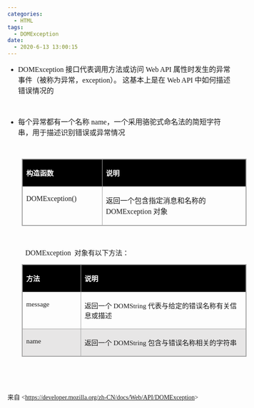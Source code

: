 ```yaml
---
categories:
  - HTML
tags:
  - DOMException
date:
  - 2020-6-13 13:00:15
---
```


<ul style="list-style-type:disc">
    <li><span style="font-size:12.0pt"><span style="font-family:&quot;Comic Sans MS&quot;">DOMException
            </span></span><span style="font-size:12.0pt"><span
                style="font-family:&quot;Microsoft YaHei UI&quot;">接口代表调用方法或访问</span></span><span
            style="font-size:12.0pt"><span style="font-family:&quot;Comic Sans MS&quot;"> Web API </span></span><span
            style="font-size:12.0pt"><span
                style="font-family:&quot;Microsoft YaHei UI&quot;">属性时发生的异常事件（被称为异常，</span></span><span
            style="font-size:12.0pt"><span style="font-family:&quot;Comic Sans MS&quot;">exception</span></span><span
            style="font-size:12.0pt"><span style="font-family:&quot;Microsoft YaHei UI&quot;">）。
                这基本上是在</span></span><span style="font-size:12.0pt"><span style="font-family:&quot;Comic Sans MS&quot;">
                Web API </span></span><span style="font-size:12.0pt"><span
                style="font-family:&quot;Microsoft YaHei UI&quot;">中如何描述错误情况的</span></span></li>
</ul>

<p><span style="font-size:12.0pt"><span style="font-family:&quot;Comic Sans MS&quot;">&nbsp;</span></span></p>

<ul style="list-style-type:disc">
    <li><span style="font-size:12.0pt"><span
                style="font-family:&quot;Microsoft YaHei UI&quot;">每个异常都有一个名称</span></span><span
            style="font-size:12.0pt"><span style="font-family:&quot;Comic Sans MS&quot;"> name</span></span><span
            style="font-size:12.0pt"><span
                style="font-family:&quot;Microsoft YaHei UI&quot;">，一个采用骆驼式命名法的简短字符串，用于描述识别错误或异常情况</span></span></li>
</ul>

<p><span style="font-size:12.0pt"><span style="font-family:&quot;Comic Sans MS&quot;">&nbsp;</span></span></p>

<table cellspacing="0"
    style="border-collapse:collapse; border-color:#a3a3a3; border-style:solid; border-width:1px; margin-left:32px"
    summary="">
    <tbody>
        <tr>
            <td
                style="background-color:black; border-bottom:1px solid #a3a3a3; border-left:1px solid #a3a3a3; border-right:1px solid #a3a3a3; border-top:1px solid #a3a3a3; vertical-align:top; width:1.9625in">
                <p><span style="font-size:11.5pt"><span style="font-family:&quot;Microsoft YaHei UI&quot;"><span
                                style="color:white"><strong>构造函数</strong></span></span></span></p>
            </td>
            <td
                style="background-color:black; border-bottom:1px solid #a3a3a3; border-left:1px solid #a3a3a3; border-right:1px solid #a3a3a3; border-top:1px solid #a3a3a3; vertical-align:top; width:4.3354in">
                <p><span style="font-size:11.5pt"><span style="font-family:&quot;Microsoft YaHei UI&quot;"><span
                                style="color:white"><strong>说明</strong></span></span></span></p>
            </td>
        </tr>
        <tr>
            <td
                style="border-bottom:1px solid #a3a3a3; border-left:1px solid #a3a3a3; border-right:1px solid #a3a3a3; border-top:1px solid #a3a3a3; vertical-align:top; width:1.9625in">
                <p><span style="font-size:12.0pt"><span
                            style="font-family:&quot;Comic Sans MS&quot;">DOMException()</span></span></p>
            </td>
            <td
                style="border-bottom:1px solid #a3a3a3; border-left:1px solid #a3a3a3; border-right:1px solid #a3a3a3; border-top:1px solid #a3a3a3; vertical-align:top; width:4.3354in">
                <p><span style="font-size:12.0pt"><span
                            style="font-family:&quot;Microsoft YaHei UI&quot;">返回一个包含指定消息和名称的</span><span
                            style="font-family:&quot;Comic Sans MS&quot;"> DOMException </span><span
                            style="font-family:&quot;Microsoft YaHei UI&quot;">对象</span></span></p>
            </td>
        </tr>
    </tbody>
</table>

<p><span style="font-size:12.0pt"><span style="font-family:&quot;Comic Sans MS&quot;">&nbsp;</span></span></p>

<p style="margin-left:40px"><span style="font-size:12.0pt"><span
            style="font-family:&quot;Comic Sans MS&quot;">DOMException</span></span>&nbsp; <span
        style="font-size:11.5pt"><span style="font-family:&quot;Microsoft YaHei UI&quot;">对象有以下方法：</span></span></p>

<table cellspacing="0"
    style="border-collapse:collapse; border-color:#a3a3a3; border-style:solid; border-width:1px; margin-left:32px"
    summary="">
    <tbody>
        <tr>
            <td
                style="background-color:black; border-bottom:1px solid #a3a3a3; border-left:1px solid #a3a3a3; border-right:1px solid #a3a3a3; border-top:1px solid #a3a3a3; vertical-align:top; width:1.6222in">
                <p><span style="font-size:11.5pt"><span style="font-family:&quot;Microsoft YaHei UI&quot;"><span
                                style="color:white"><strong>方法</strong></span></span></span></p>
            </td>
            <td
                style="background-color:black; border-bottom:1px solid #a3a3a3; border-left:1px solid #a3a3a3; border-right:1px solid #a3a3a3; border-top:1px solid #a3a3a3; vertical-align:top; width:5.6694in">
                <p><span style="font-size:11.5pt"><span style="font-family:&quot;Microsoft YaHei UI&quot;"><span
                                style="color:white"><strong>说明</strong></span></span></span></p>
            </td>
        </tr>
        <tr>
            <td
                style="border-bottom:1px solid #a3a3a3; border-left:1px solid #a3a3a3; border-right:1px solid #a3a3a3; border-top:1px solid #a3a3a3; vertical-align:top; width:1.6222in">
                <p><span style="font-size:11.5pt"><span
                            style="font-family:&quot;Comic Sans MS&quot;">message</span></span></p>
            </td>
            <td
                style="border-bottom:1px solid #a3a3a3; border-left:1px solid #a3a3a3; border-right:1px solid #a3a3a3; border-top:1px solid #a3a3a3; vertical-align:top; width:5.6694in">
                <p><span style="font-size:11.5pt"><span
                            style="font-family:&quot;Microsoft YaHei UI&quot;">返回一个</span><span
                            style="font-family:&quot;Comic Sans MS&quot;"> DOMString </span><span
                            style="font-family:&quot;Microsoft YaHei UI&quot;">代表与给定的错误名称有关信息或描述</span></span></p>
            </td>
        </tr>
        <tr>
            <td
                style="background-color:#e7e6e6; border-bottom:1px solid #a3a3a3; border-left:1px solid #a3a3a3; border-right:1px solid #a3a3a3; border-top:1px solid #a3a3a3; vertical-align:top; width:1.6222in">
                <p><span style="font-size:11.5pt"><span style="font-family:&quot;Comic Sans MS&quot;">name</span></span>
                </p>
            </td>
            <td
                style="background-color:#e7e6e6; border-bottom:1px solid #a3a3a3; border-left:1px solid #a3a3a3; border-right:1px solid #a3a3a3; border-top:1px solid #a3a3a3; vertical-align:top; width:5.6694in">
                <p><span style="font-size:11.5pt"><span
                            style="font-family:&quot;Microsoft YaHei UI&quot;">返回一个</span><span
                            style="font-family:&quot;Comic Sans MS&quot;"> DOMString </span><span
                            style="font-family:&quot;Microsoft YaHei UI&quot;">包含与错误名称相关的字符串</span></span></p>
            </td>
        </tr>
    </tbody>
</table>

<p><span style="font-size:12.0pt"><span style="font-family:&quot;Comic Sans MS&quot;">&nbsp;</span></span></p>

<p><span style="font-size:12.0pt"><span style="font-family:&quot;Comic Sans MS&quot;">&nbsp;</span></span></p>

<p><span style="font-family:&quot;Microsoft YaHei UI&quot;">来自</span><span
        style="font-family:&quot;Comic Sans MS&quot;"> &lt;</span><a
        href="https://developer.mozilla.org/zh-CN/docs/Web/API/DOMException"><span
            style="font-family:&quot;Comic Sans MS&quot;">https://developer.mozilla.org/zh-CN/docs/Web/API/DOMException</span></a><span
        style="font-family:&quot;Comic Sans MS&quot;">&gt; </span></p>
